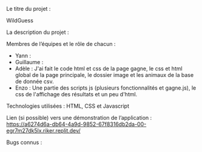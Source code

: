 Le titre du projet :

WildGuess


La description du projet :



Membres de l’équipes et le rôle de chacun :

- Yann :
- Guillaume :
- Adèle : J'ai fait le code html et css de la page gagne, le css et html global de la page principale, le dossier image et les animaux de la base de donnée csv.
- Enzo : Une partie des scripts js (plusieurs fonctionnalités et gagne.js), le css de l'affichage des résultats et un peu d'html.


Technologies utilisées :
HTML, CSS et Javascript


Lien (si possible) vers une démonstration de l’application :
https://a6274d6a-db64-4a9d-9852-67f8316db2da-00-egr7m27dk5lx.riker.replit.dev/

Bugs connus :
